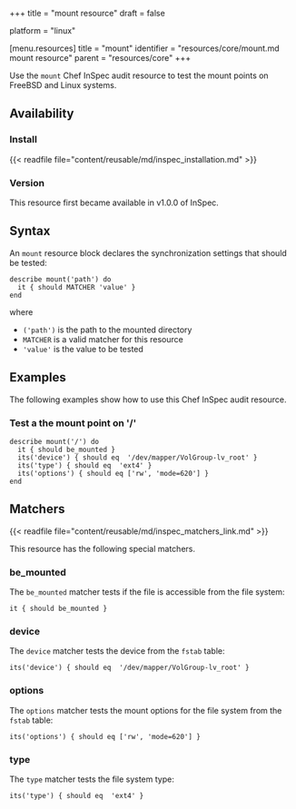 +++
title = "mount resource"
draft = false

platform = "linux"

[menu.resources]
    title = "mount"
    identifier = "resources/core/mount.md mount resource"
    parent = "resources/core"
+++

Use the `mount` Chef InSpec audit resource to test the mount points on FreeBSD and Linux systems.

## Availability

### Install

{{< readfile file="content/reusable/md/inspec_installation.md" >}}

### Version

This resource first became available in v1.0.0 of InSpec.

## Syntax

An `mount` resource block declares the synchronization settings that should be tested:

    describe mount('path') do
      it { should MATCHER 'value' }
    end

where

- `('path')` is the path to the mounted directory
- `MATCHER` is a valid matcher for this resource
- `'value'` is the value to be tested

## Examples

The following examples show how to use this Chef InSpec audit resource.

### Test a the mount point on '/'

    describe mount('/') do
      it { should be_mounted }
      its('device') { should eq  '/dev/mapper/VolGroup-lv_root' }
      its('type') { should eq  'ext4' }
      its('options') { should eq ['rw', 'mode=620'] }
    end

## Matchers

{{< readfile file="content/reusable/md/inspec_matchers_link.md" >}}

This resource has the following special matchers.

### be_mounted

The `be_mounted` matcher tests if the file is accessible from the file system:

    it { should be_mounted }

### device

The `device` matcher tests the device from the `fstab` table:

    its('device') { should eq  '/dev/mapper/VolGroup-lv_root' }

### options

The `options` matcher tests the mount options for the file system from the `fstab` table:

    its('options') { should eq ['rw', 'mode=620'] }

### type

The `type` matcher tests the file system type:

    its('type') { should eq  'ext4' }
